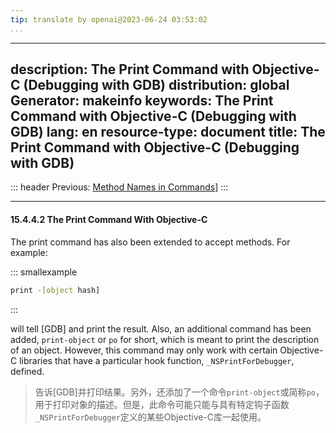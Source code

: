 ```yaml
---
tip: translate by openai@2023-06-24 03:53:02
...
```

---
description: The Print Command with Objective-C (Debugging with GDB)
distribution: global
Generator: makeinfo
keywords: The Print Command with Objective-C (Debugging with GDB)
lang: en
resource-type: document
title: The Print Command with Objective-C (Debugging with GDB)
---
::: header
Previous: [Method Names in Commands](Method-Names-in-Commands.html#Method-Names-in-Commands)]
:::

---

#### 15.4.4.2 The Print Command With Objective-C

The print command has also been extended to accept methods. For example:

::: smallexample

```bash
print -[object hash]
```

:::


will tell [GDB] and print the result. Also, an additional command has been added, `print-object` or `po` for short, which is meant to print the description of an object. However, this command may only work with certain Objective-C libraries that have a particular hook function, `_NSPrintForDebugger`, defined.

> 告诉[GDB]并打印结果。另外，还添加了一个命令`print-object`或简称`po`，用于打印对象的描述。但是，此命令可能只能与具有特定钩子函数`_NSPrintForDebugger`定义的某些Objective-C库一起使用。
